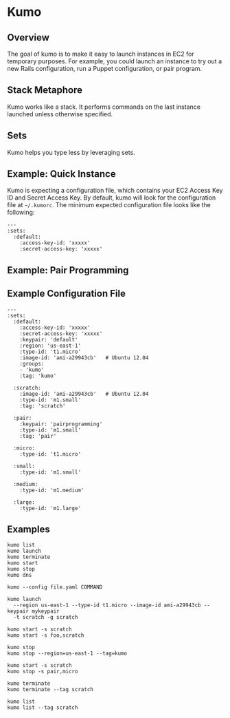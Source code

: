 # Kumo

## Overview

The goal of kumo is to make it easy to launch instances in EC2 for
temporary purposes. For example, you could launch an instance to try
out a new Rails configuration, run a Puppet configuration, or pair
program.

## Stack Metaphore

Kumo works like a stack. It performs commands on the last instance
launched unless otherwise specified.

## Sets

Kumo helps you type less by leveraging sets.

## Example: Quick Instance

Kumo is expecting a configuration file, which contains your EC2 Access
Key ID and Secret Access Key. By default, kumo will look for the
configuration file at `~/.kumorc`. The minimum expected configuration
file looks like the following:

    ---
    :sets:
      :default:
        :access-key-id: 'xxxxx'
        :secret-access-key: 'xxxxx'


## Example: Pair Programming


## Example Configuration File

    ---
    :sets:
      :default:
        :access-key-id: 'xxxxx'
        :secret-access-key: 'xxxxx'
        :keypair: 'default'
        :region: 'us-east-1'
        :type-id: 't1.micro'
        :image-id: 'ami-a29943cb'   # Ubuntu 12.04
        :groups:
        - 'kumo'
        :tag: 'kumo'
    
      :scratch:
        :image-id: 'ami-a29943cb'   # Ubuntu 12.04
        :type-id: 'm1.small'
        :tag: 'scratch'
    
      :pair:
        :keypair: 'pairprogramming'
        :type-id: 'm1.small'
        :tag: 'pair'
    
      :micro:
        :type-id: 't1.micro'
      
      :small:
        :type-id: 'm1.small'
      
      :medium:
        :type-id: 'm1.medium'
      
      :large:
        :type-id: 'm1.large'


## Examples

    kumo list
    kumo launch
    kumo terminate
    kumo start
    kumo stop
    kumo dns

    kumo --config file.yaml COMMAND

    kumo launch
      --region us-east-1 --type-id t1.micro --image-id ami-a29943cb --keypair mykeypair
      -t scratch -g scratch
    
    kumo start -s scratch
    kumo start -s foo,scratch
    
    kumo stop
    kumo stop --region=us-east-1 --tag=kumo
    
    kumo start -s scratch
    kumo stop -s pair,micro

    kumo terminate
    kumo terminate --tag scratch
    
    kumo list
    kumo list --tag scratch

